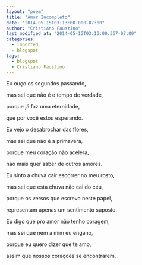 ```yaml
---
layout: "poem"
title: "Amor Incompleto"
date: "2014-05-15T03:13:00.000-07:00"
author: "Cristiano Faustino"
last_modified_at: "2014-05-15T03:13:00.367-07:00"
categories:
  - imported
  - blogspot
tags:
  - blogspot
  - Cristiano Faustino
---
```


Eu ouço os segundos passando,

mas sei que não é o tempo de verdade,

porque já faz uma eternidade,

que por você estou esperando.

Eu vejo o desabrochar das flores,

mas sei que não é a primavera,

porque meu coração não acelera,

não mais quer saber de outros amores.

Eu sinto a chuva cair escorrer no meu rosto,

mas sei que esta chuva não cai do céu,

porque os versos que escrevo neste papel,

representam apenas um sentimento suposto.

Eu digo que pro amor não tenho coragem,

mas sei que nem a mim eu engano,

porque eu quero dizer que te amo,

assim que nossos corações se encontrarem.